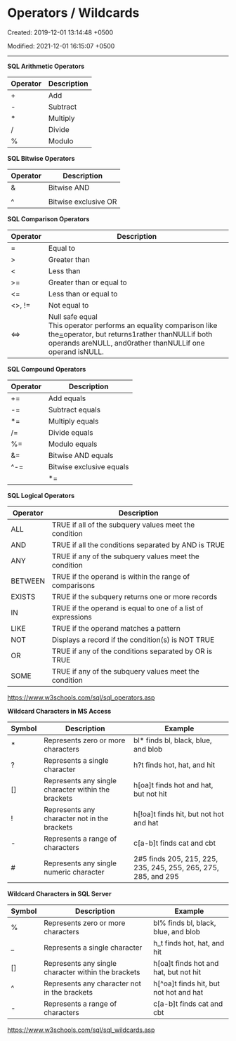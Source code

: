 # Operators / Wildcards

Created: 2019-12-01 13:14:48 +0500

Modified: 2021-12-01 16:15:07 +0500

---

**SQL Arithmetic Operators**

| **Operator** | **Description** |
|--------------|-----------------|
| +           | Add             |
| -           | Subtract        |
| *           | Multiply        |
| /            | Divide          |
| %           | Modulo          |



**SQL Bitwise Operators**

| **Operator** | **Description**      |
|--------------|----------------------|
| &            | Bitwise AND          |
| |           | Bitwise OR           |
| ^           | Bitwise exclusive OR |



**SQL Comparison Operators**

<table>
<colgroup>
<col style="width: 13%" />
<col style="width: 86%" />
</colgroup>
<thead>
<tr class="header">
<th><strong>Operator</strong></th>
<th><strong>Description</strong></th>
</tr>
</thead>
<tbody>
<tr class="odd">
<td>=</td>
<td>Equal to</td>
</tr>
<tr class="even">
<td>&gt;</td>
<td>Greater than</td>
</tr>
<tr class="odd">
<td>&lt;</td>
<td>Less than</td>
</tr>
<tr class="even">
<td>&gt;=</td>
<td>Greater than or equal to</td>
</tr>
<tr class="odd">
<td>&lt;=</td>
<td>Less than or equal to</td>
</tr>
<tr class="even">
<td>&lt;&gt;, !=</td>
<td>Not equal to</td>
</tr>
<tr class="odd">
<td>&lt;=&gt;</td>
<td>Null safe equal<br />
This operator performs an equality comparison like the<a href="https://dev.mysql.com/doc/refman/8.0/en/comparison-operators.html#operator_equal">=</a>operator, but returns1rather thanNULLif both operands areNULL, and0rather thanNULLif one operand isNULL.</td>
</tr>
</tbody>
</table>



**SQL Compound Operators**

| **Operator** | **Description**          |
|--------------|--------------------------|
| +=           | Add equals               |
| -=           | Subtract equals          |
| *=          | Multiply equals          |
| /=           | Divide equals            |
| %=           | Modulo equals            |
| &=           | Bitwise AND equals       |
| ^-=         | Bitwise exclusive equals |
| |*=        | Bitwise OR equals        |



**SQL Logical Operators**

| **Operator** | **Description**                                              |
|--------------|----------------------------------------------------------|
| ALL          | TRUE if all of the subquery values meet the condition        |
| AND          | TRUE if all the conditions separated by AND is TRUE          |
| ANY          | TRUE if any of the subquery values meet the condition        |
| BETWEEN      | TRUE if the operand is within the range of comparisons       |
| EXISTS       | TRUE if the subquery returns one or more records             |
| IN           | TRUE if the operand is equal to one of a list of expressions |
| LIKE         | TRUE if the operand matches a pattern                        |
| NOT          | Displays a record if the condition(s) is NOT TRUE            |
| OR           | TRUE if any of the conditions separated by OR is TRUE        |
| SOME         | TRUE if any of the subquery values meet the condition        |



<https://www.w3schools.com/sql/sql_operators.asp>



**Wildcard Characters in MS Access**

| **Symbol** | **Description**                                     | **Example**                                                    |
|---------|------------------------------|---------------------------------|
| *         | Represents zero or more characters                  | bl* finds bl, black, blue, and blob                           |
| ?          | Represents a single character                       | h?t finds hot, hat, and hit                                    |
| []       | Represents any single character within the brackets | h[oa]t finds hot and hat, but not hit                        |
| !          | Represents any character not in the brackets        | h[!oa]t finds hit, but not hot and hat                       |
| -         | Represents a range of characters                    | c[a-b]t finds cat and cbt                                    |
| #         | Represents any single numeric character             | 2#5 finds 205, 215, 225, 235, 245, 255, 265, 275, 285, and 295 |



**Wildcard Characters in SQL Server**

| **Symbol** | **Description**                                     | **Example**                               |
|---------|-------------------------------------|--------------------------|
| %         | Represents zero or more characters                  | bl% finds bl, black, blue, and blob       |
| _         | Represents a single character                       | h_t finds hot, hat, and hit               |
| []       | Represents any single character within the brackets | h[oa]t finds hot and hat, but not hit   |
| ^         | Represents any character not in the brackets        | h[^oa]t finds hit, but not hot and hat |
| -         | Represents a range of characters                    | c[a-b]t finds cat and cbt               |



<https://www.w3schools.com/sql/sql_wildcards.asp>
